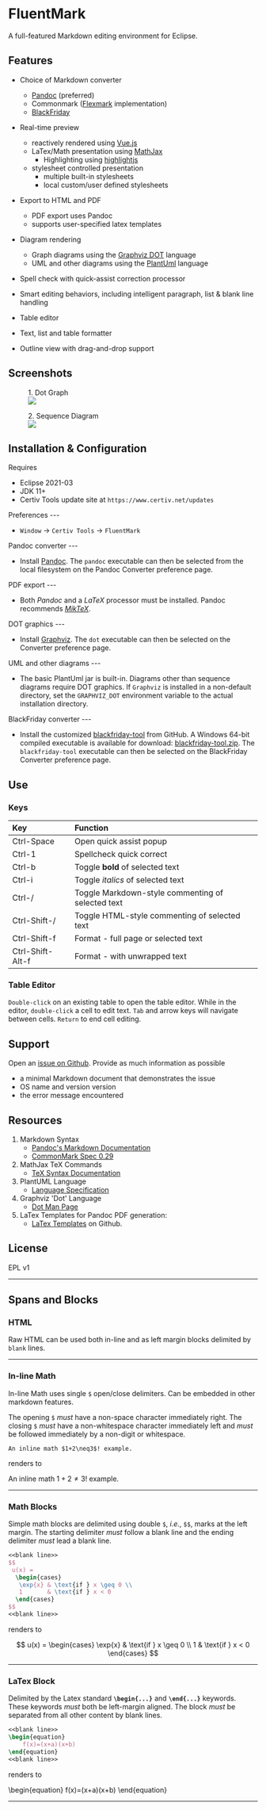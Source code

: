 # FluentMark

A full-featured Markdown editing environment for Eclipse.

## Features 

+ Choice of Markdown converter
    - [Pandoc](https://pandoc.org) (preferred)
    - Commonmark ([Flexmark](https://github.com/vsch/flexmark-java) implementation)
    - [BlackFriday](https://github.com/russross/blackfriday)
+ Real-time preview
    - reactively rendered using [Vue.js](https://vuejs.org/)
    - LaTex/Math presentation using [MathJax](https://www.mathjax.org/)
		- Highlighting using [highlightjs](https://highlightjs.org/)
    - stylesheet controlled presentation
        + multiple built-in stylesheets
        + local custom/user defined stylesheets
+ Export to HTML and PDF
  	- PDF export uses Pandoc
  	- supports user-specified latex templates
 
+ Diagram rendering
    - Graph diagrams using the [Graphviz DOT](http://www.graphviz.org/) language
    - UML and other diagrams using the [PlantUml](http://www.graphviz.org/) language
+ Spell check with quick-assist correction processor
+ Smart editing behaviors, including intelligent paragraph, list & blank line handling
+ Table editor
+ Text, list and table formatter
+ Outline view with drag-and-drop support

## Screenshots

<figure> <figcaption>1. Dot Graph</figcaption> <img src="./doc/ScreenShot.png"> </figure>

<figure> <figcaption>2. Sequence Diagram</figcaption> <img src="./doc/ScreenShot1.png"> 
</figure>


## Installation & Configuration

Requires 

- Eclipse 2021-03
- JDK 11+
- Certiv Tools update site at `https://www.certiv.net/updates`



Preferences ---

- `Window` &rarr; `Certiv Tools` &rarr; `FluentMark`

Pandoc converter ---

- Install [Pandoc](https://pandoc.org). The `pandoc` executable can then be selected 
  from the local filesystem on the Pandoc Converter preference page.

PDF export ---

- Both *Pandoc* and a _LaTeX_ processor must be installed. Pandoc recommends [*MikTeX*](https://miktex.org/).

DOT graphics ---

- Install [Graphviz](http://www.graphviz.org/download.php). The `dot` executable 
  can then be selected on the Converter preference page.

UML and other diagrams ---

- The basic PlantUml jar is built-in. Diagrams other than sequence diagrams require 
  DOT graphics. If `Graphviz` is installed in a non-default directory, set the `GRAPHVIZ_DOT` 
  environment variable to the actual installation directory.

BlackFriday converter ---

- Install the customized [blackfriday-tool](https://github.com/grosenberg/blackfriday-tool) 
  from GitHub. A Windows 64-bit compiled executable is available for download: [blackfriday-tool.zip](http://www.certiv.net/updates/net.certiv.fluentmark.site/blackfriday-tool.zip). 
  The `blackfriday-tool` executable can then be selected on the BlackFriday Converter 
  preference page.
  

## Use

### Keys

|Key             |Function                                         |
|:---------------|:------------------------------------------------|
|Ctrl-Space      |Open quick assist popup                          |
|Ctrl-1          |Spellcheck quick correct                         |
|Ctrl-b          |Toggle **bold** of selected text                 |
|Ctrl-i          |Toggle _italics_ of selected text                |
|Ctrl-/          |Toggle Markdown-style commenting of selected text|
|Ctrl-Shift-/    |Toggle HTML-style commenting of selected text    |
|Ctrl-Shift-f    |Format - full page or selected text              |
|Ctrl-Shift-Alt-f|Format - with unwrapped text                     |

### Table Editor

`Double-click` on an existing table to open the table editor. While in the editor, 
`double-click` a cell to edit text. `Tab` and arrow keys will navigate between cells. 
`Return` to end cell editing.



## Support

Open an [issue on Github](https://github.com/grosenberg/fluentmark/issues). Provide 
as much information as possible

- a minimal Markdown document that demonstrates the issue 
- OS name and version version 
- the error message encountered 

## Resources

1. Markdown Syntax
    - [Pandoc's Markdown Documentation](https://pandoc.org/MANUAL.html#pandocs-markdown)
    - [CommonMark Spec 0.29](https://spec.commonmark.org/0.29/)
1. MathJax TeX Commands 
    - [TeX Syntax Documentation](https://www.onemathematicalcat.org/MathJaxDocumentation/TeXSyntax.htm)
1. PlantUML Language
  	- [Language Specification](https://plantuml.com/sitemap-language-specification)
1. Graphviz 'Dot' Language 
	  - [Dot Man Page](http://www.graphviz.org/pdf/dot.1.pdf)
1. LaTex Templates for Pandoc PDF generation:
	  - [LaTex Templates](https://github.com/topics/latex-template "Latex Templates") on Github.

## License

EPL v1


--- 

## Spans and Blocks

### HTML

Raw HTML can be used both in-line and as left margin blocks delimited by `blank` 
lines.


---

### In-line Math 

In-line Math uses single `$` open/close delimiters. Can be embedded in other markdown 
features.

The opening `$` _must_ have a non-space character immediately right.  The closing 
`$` _must_ have a non-whitespace character immediately left and _must_ be followed 
immediately by a non-digit or whitespace. 

```
An inline math $1+2\neq3$! example.
```

renders to

An inline math $1+2\neq3$! example.
 
---

### Math Blocks

Simple math blocks are delimited using double `$`, *i.e.*, `$$`, marks at the left 
margin. The starting delimiter *must* follow a blank line and the ending delimiter 
*must* lead a blank line.

~~~ latex
<<blank line>>
$$
 u(x) =
  \begin{cases}
   \exp{x} & \text{if } x \geq 0 \\
   1       & \text{if } x < 0
  \end{cases}
$$
<<blank line>>
~~~

renders to

$$
 u(x) =
  \begin{cases}
   \exp{x} & \text{if } x \geq 0 \\
   1       & \text{if } x < 0
  \end{cases}
$$

---

### LaTex Block

Delimited by the Latex standard **`\begin{...}`** and **`\end{...}`** keywords. These 
keywords *must* both be left-margin aligned. The block *must* be separated from all 
other content by blank lines. 

~~~ latex
<<blank line>>
\begin{equation} 
	f(x)=(x+a)(x+b)
\end{equation}
<<blank line>>
~~~

renders to

\begin{equation}
  f(x)=(x+a)(x+b)
\end{equation}

---

